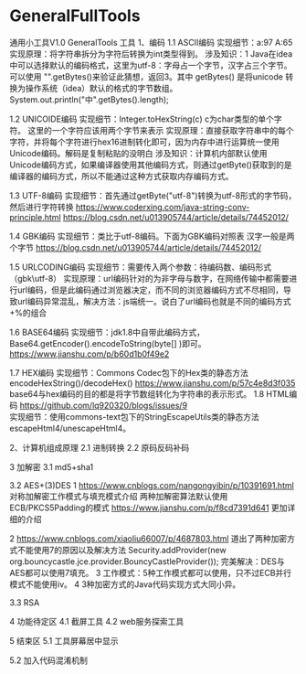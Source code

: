 # GeneralFullTools
通用小工具V1.0
GeneralTools 工具
1、编码
1.1 ASCII编码
实现细节：a:97  A:65  
实现原理：将字符串拆分为字符后转换为int类型得到。
涉及知识：1 Java在idea中可以选择默认的编码格式，这里为utf-8：字母占一个字节，汉字占三个字节。可以使用 "".getBytes()来验证此猜想，返回3。其中 getBytes() 是将unicode 转换为操作系统（idea）默认的格式的字节数组。
System.out.println("中".getBytes().length);

1.2 UNICOIDE编码
实现细节：Integer.toHexString(c)  c为char类型的单个字符。 这里的一个字符应该用两个字节来表示
实现原理：直接获取字符串中的每个字符，并将每个字符进行hex16进制转化即可，因为内存中进行运算统一使用Unicode编码。解码是复制粘贴的没明白
涉及知识：计算机内部默认使用Unicode编码方式，如果编译器使用其他编码方式，则通过getByte()获取到的是编译器的编码方式，所以不能通过这种方式获取内存编码方式。

1.3 UTF-8编码
实现细节：首先通过getByte("utf-8")转换为utf-8形式的字节码，然后进行字符转换
https://www.coderxing.com/java-string-conv-principle.html 
https://blog.csdn.net/u013905744/article/details/74452012/ 

1.4 GBK编码
实现细节：类比于utf-8编码。下面为GBK编码对照表   汉字一般是两个字节
https://blog.csdn.net/u013905744/article/details/74452012/ 


1.5 URLCODING编码
实现细节：需要传入两个参数：待编码数、编码形式（gbk\utf-8）
实现原理：url编码针对的为非字母与数字，在网络传输中都需要进行url编码，但是此编码通过浏览器决定，而不同的浏览器编码方式不尽相同，导致url编码异常混乱，解决方法：js端统一。说白了url编码也就是不同的编码方式+%的组合



1.6 BASE64编码
实现细节：jdk1.8中自带此编码方式，Base64.getEncoder().encodeToString(byte[] )即可。
https://www.jianshu.com/p/b60d1b0f49e2

1.7 HEX编码
实现细节：Commons Codec包下的Hex类的静态方法encodeHexString()/decodeHex()
https://www.jianshu.com/p/57c4e8d3f035
base64与hex编码的目的都是将字节数组转化为字符串的表示形式。
1.8 HTML编码
https://github.com/lq920320/blogs/issues/9  
实现细节：使用commons-text包下的StringEscapeUtils类的静态方法escapeHtml4/unescapeHtml4。


2、计算机组成原理
2.1 进制转换
2.2 原码反码补码

3 加解密
3.1 md5+sha1

3.2 AES+(3)DES
1 https://www.cnblogs.com/nangongyibin/p/10391691.html  对称加解密工作模式与填充模式介绍
两种加解密算法默认使用ECB/PKCS5Padding的模式
https://www.jianshu.com/p/f8cd7391d641  更加详细的介绍

2 https://www.cnblogs.com/xiaoliu66007/p/4687803.html 道出了两种加密方式不能使用7的原因以及解决方法  Security.addProvider(new org.bouncycastle.jce.provider.BouncyCastleProvider());
完美解决：DES与AES都可以使用7填充。
3 工作模式：5种工作模式都可以使用，只不过ECB并行模式不能使用iv。
4 3种加密方式的Java代码实现方式大同小异。

3.3 RSA


4 功能待定区
4.1 截屏工具
4.2 web服务探索工具

5 结束区
5.1 工具屏幕居中显示

5.2 加入代码混淆机制

